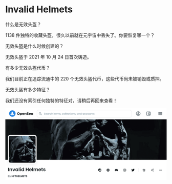 # Invalid Helmets

什么是无效头盔？

1138 件独特的收藏头盔，很久以前就在元宇宙中丢失了。你要恢复哪一个？

无效头盔是什么时候创建的？

无效头盔于 2021 年 10 月 24 日首次铸造。

有多少无效头盔代币？

我们目前正在追踪流通中的 220 个无效头盔代币，这些代币尚未被销毁或质押。

无效头盔有多少特征？

我们还没有索引任何独特的特征对，请稍后再回来查看！

![nft](01.png)




